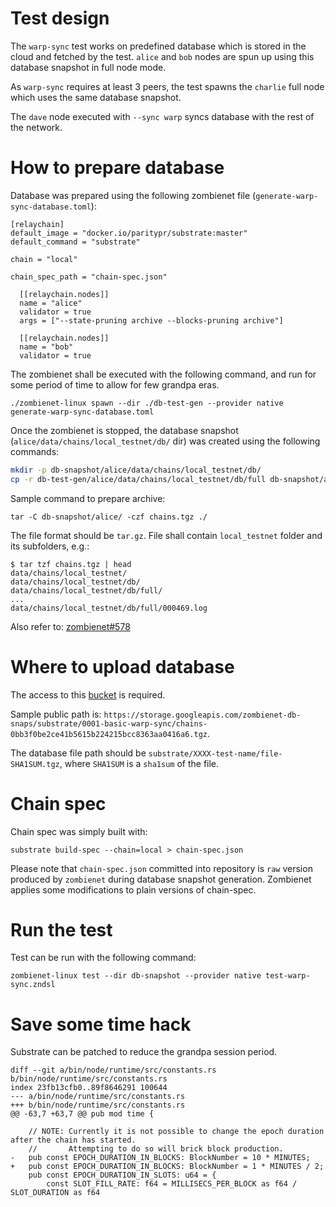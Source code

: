 # Test design
The `warp-sync` test works on predefined database which is stored in the cloud and
fetched by the test. `alice` and `bob` nodes are spun up using this database snapshot in full node mode.

As `warp-sync` requires at least 3 peers, the test spawns the `charlie` full node which uses the same database snapshot.

The `dave` node executed with `--sync warp` syncs database with the rest of the network.

# How to prepare database
Database was prepared using the following zombienet file (`generate-warp-sync-database.toml`):
```
[relaychain]
default_image = "docker.io/paritypr/substrate:master"
default_command = "substrate"

chain = "local"

chain_spec_path = "chain-spec.json"

  [[relaychain.nodes]]
  name = "alice"
  validator = true
  args = ["--state-pruning archive --blocks-pruning archive"]
  
  [[relaychain.nodes]]
  name = "bob"
  validator = true
```

The zombienet shall be executed with the following command, and run for some period of time to allow for few grandpa eras.
```
./zombienet-linux spawn --dir ./db-test-gen --provider native generate-warp-sync-database.toml
```

Once the zombienet is stopped, the database snapshot
(`alice/data/chains/local_testnet/db/` dir) was created using the following
commands:
```bash
mkdir -p db-snapshot/alice/data/chains/local_testnet/db/
cp -r db-test-gen/alice/data/chains/local_testnet/db/full db-snapshot/alice/data/chains/local_testnet/db/
```

Sample command to prepare archive:
```
tar -C db-snapshot/alice/ -czf chains.tgz ./
```

The file format should be `tar.gz`. File shall contain `local_testnet` folder and its subfolders, e.g.:
```
$ tar tzf chains.tgz | head
data/chains/local_testnet/
data/chains/local_testnet/db/
data/chains/local_testnet/db/full/
...
data/chains/local_testnet/db/full/000469.log
```

Also refer to: [zombienet#578](https://github.com/paritytech/zombienet/issues/578)

# Where to upload database
The access to this [bucket](https://console.cloud.google.com/storage/browser/zombienet-db-snaps/) is required.

Sample public path is: `https://storage.googleapis.com/zombienet-db-snaps/substrate/0001-basic-warp-sync/chains-0bb3f0be2ce41b5615b224215bcc8363aa0416a6.tgz`.

The database file path should be `substrate/XXXX-test-name/file-SHA1SUM.tgz`, where `SHA1SUM` is a `sha1sum` of the file.

# Chain spec
Chain spec was simply built with:
```
substrate build-spec --chain=local > chain-spec.json
```

Please note that `chain-spec.json` committed into repository is `raw` version produced by `zombienet` during database
snapshot generation. Zombienet applies some modifications to plain versions of chain-spec.

# Run the test
Test can be run with the following command:
```
zombienet-linux test --dir db-snapshot --provider native test-warp-sync.zndsl
```


# Save some time hack
Substrate can be patched to reduce the grandpa session period.
```
diff --git a/bin/node/runtime/src/constants.rs b/bin/node/runtime/src/constants.rs
index 23fb13cfb0..89f8646291 100644
--- a/bin/node/runtime/src/constants.rs
+++ b/bin/node/runtime/src/constants.rs
@@ -63,7 +63,7 @@ pub mod time {

    // NOTE: Currently it is not possible to change the epoch duration after the chain has started.
    //       Attempting to do so will brick block production.
-   pub const EPOCH_DURATION_IN_BLOCKS: BlockNumber = 10 * MINUTES;
+   pub const EPOCH_DURATION_IN_BLOCKS: BlockNumber = 1 * MINUTES / 2;
    pub const EPOCH_DURATION_IN_SLOTS: u64 = {
        const SLOT_FILL_RATE: f64 = MILLISECS_PER_BLOCK as f64 / SLOT_DURATION as f64
```
